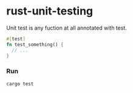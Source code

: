 # rust-unit-testing

Unit test is any fuction at all annotated with test.

```rust
#[test]
fn test_something() {
  // ...
}
```

### Run
```shell
cargo test
```
